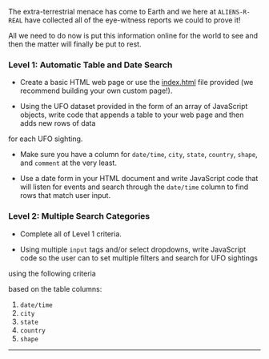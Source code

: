  The extra-terrestrial menace has come to Earth and we here at `ALIENS-R-REAL` have collected all of the eye-witness reports we could to prove it!

All we need to do now is put this information online for the world to see and then the matter will finally be put to rest.

### Level 1: Automatic Table and Date Search
* Create a basic HTML web page or use the [index.html](StarterCode/index.html) file provided (we recommend building your own custom page!).

* Using the UFO dataset provided in the form of an array of JavaScript objects, write code that appends a table to your web page and then adds new rows of data

 for each UFO sighting.

  * Make sure you have a column for `date/time`, `city`, `state`, `country`, `shape`, and `comment` at the very least.

* Use a date form in your HTML document and write JavaScript code that will listen for events and search through the `date/time` column to find rows that match user input.

### Level 2: Multiple Search Categories

* Complete all of Level 1 criteria.

* Using multiple `input` tags and/or select dropdowns, write JavaScript code so the user can to set multiple filters and search for UFO sightings 

using the following criteria 

based on the table columns:

  1. `date/time`
  2. `city`
  3. `state`
  4. `country`
  5. `shape`

- - -
